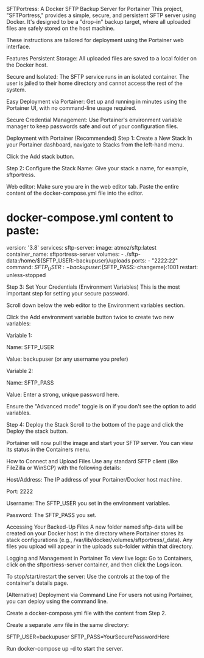 SFTPortress: A Docker SFTP Backup Server for Portainer
This project, "SFTPortress," provides a simple, secure, and persistent SFTP server using Docker. It's designed to be a "drop-in" backup target, where all uploaded files are safely stored on the host machine.

These instructions are tailored for deployment using the Portainer web interface.

Features
Persistent Storage: All uploaded files are saved to a local folder on the Docker host.

Secure and Isolated: The SFTP service runs in an isolated container. The user is jailed to their home directory and cannot access the rest of the system.

Easy Deployment via Portainer: Get up and running in minutes using the Portainer UI, with no command-line usage required.

Secure Credential Management: Use Portainer's environment variable manager to keep passwords safe and out of your configuration files.

Deployment with Portainer (Recommended)
Step 1: Create a New Stack
In your Portainer dashboard, navigate to Stacks from the left-hand menu.

Click the Add stack button.

Step 2: Configure the Stack
Name: Give your stack a name, for example, sftportress.

Web editor: Make sure you are in the web editor tab. Paste the entire content of the docker-compose.yml file into the editor.

# docker-compose.yml content to paste:
version: '3.8'
services:
  sftp-server:
    image: atmoz/sftp:latest
    container_name: sftportress-server
    volumes:
      - ./sftp-data:/home/${SFTP_USER:-backupuser}/uploads
    ports:
      - "2222:22"
    command: ${SFTP_USER:-backupuser}:${SFTP_PASS:-changeme}:1001
    restart: unless-stopped

Step 3: Set Your Credentials (Environment Variables)
This is the most important step for setting your secure password.

Scroll down below the web editor to the Environment variables section.

Click the Add environment variable button twice to create two new variables:

Variable 1:

Name: SFTP_USER

Value: backupuser (or any username you prefer)

Variable 2:

Name: SFTP_PASS

Value: Enter a strong, unique password here.

Ensure the "Advanced mode" toggle is on if you don't see the option to add variables.

Step 4: Deploy the Stack
Scroll to the bottom of the page and click the Deploy the stack button.

Portainer will now pull the image and start your SFTP server. You can view its status in the Containers menu.

How to Connect and Upload Files
Use any standard SFTP client (like FileZilla or WinSCP) with the following details:

Host/Address: The IP address of your Portainer/Docker host machine.

Port: 2222

Username: The SFTP_USER you set in the environment variables.

Password: The SFTP_PASS you set.

Accessing Your Backed-Up Files
A new folder named sftp-data will be created on your Docker host in the directory where Portainer stores its stack configurations (e.g., /var/lib/docker/volumes/sftportress/_data). Any files you upload will appear in the uploads sub-folder within that directory.

Logging and Management in Portainer
To view live logs: Go to Containers, click on the sftportress-server container, and then click the Logs icon.

To stop/start/restart the server: Use the controls at the top of the container's details page.

(Alternative) Deployment via Command Line
For users not using Portainer, you can deploy using the command line.

Create a docker-compose.yml file with the content from Step 2.

Create a separate .env file in the same directory:

SFTP_USER=backupuser
SFTP_PASS=YourSecurePasswordHere

Run docker-compose up -d to start the server.
